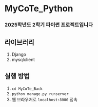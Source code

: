 # MyCoTe_Python
### 2025학년도 2학기 파이썬 프로젝트입니다

## 라이브러리
1. Django
2. mysqlclient

## 실행 방법
1. ```cd MyCoTe_Back```
2. ```python manage.py runserver```
3. 웹 브라우저로 ```localhost:8000``` 접속
